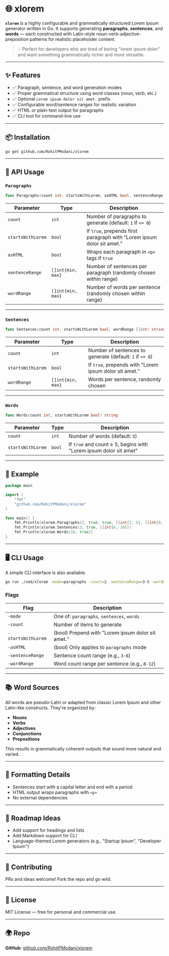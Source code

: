 # 🌐 xlorem

**`xlorem`** is a highly configurable and grammatically structured Lorem Ipsum generator written in Go. It supports generating **paragraphs**, **sentences**, and **words** — each constructed with Latin-style noun-verb-adjective-preposition patterns for realistic placeholder content.

> 💡 Perfect for developers who are tired of boring "lorem ipsum dolor" and want something grammatically richer and more versatile.

---

## ✨ Features

- ✅ Paragraph, sentence, and word generation modes
- ✅ Proper grammatical structure using word classes (noun, verb, etc.)
- ✅ Optional `Lorem ipsum dolor sit amet.` prefix
- ✅ Configurable word/sentence ranges for realistic variation
- ✅ HTML or plain-text output for paragraphs
- ✅ CLI tool for command-line use

---

## 📦 Installation

```bash
go get github.com/RohitPModani/xlorem
````

---

## 🧠 API Usage

### `Paragraphs`

```go
func Paragraphs(count int, startsWithLorem, asHTML bool, sentenceRange, wordRange []int) string
```

| Parameter         | Type              | Description                                                            |
| ----------------- | ----------------- | ---------------------------------------------------------------------- |
| `count`           | `int`             | Number of paragraphs to generate (default: `1` if `<= 0`)              |
| `startsWithLorem` | `bool`            | If `true`, prepends first paragraph with "Lorem ipsum dolor sit amet." |
| `asHTML`          | `bool`            | Wraps each paragraph in `<p>` tags if `true`                           |
| `sentenceRange`   | `[]int{min, max}` | Number of sentences per paragraph (randomly chosen within range)       |
| `wordRange`       | `[]int{min, max}` | Number of words per sentence (randomly chosen within range)            |

---

### `Sentences`

```go
func Sentences(count int, startsWithLorem bool, wordRange []int) string
```

| Parameter         | Type              | Description                                              |
| ----------------- | ----------------- | -------------------------------------------------------- |
| `count`           | `int`             | Number of sentences to generate (default: `1` if `<= 0`) |
| `startsWithLorem` | `bool`            | If `true`, prepends with "Lorem ipsum dolor sit amet."   |
| `wordRange`       | `[]int{min, max}` | Words per sentence, randomly chosen                      |

---

### `Words`

```go
func Words(count int, startsWithLorem bool) string
```

| Parameter         | Type   | Description                                                       |
| ----------------- | ------ | ----------------------------------------------------------------- |
| `count`           | `int`  | Number of words (default: `5`)                                    |
| `startsWithLorem` | `bool` | If `true` and count ≥ 5, begins with "Lorem ipsum dolor sit amet" |

---

## 🧪 Example

```go
package main

import (
	"fmt"
	"github.com/RohitPModani/xlorem"
)

func main() {
	fmt.Println(xlorem.Paragraphs(2, true, true, []int{3, 5}, []int{8, 12}))
	fmt.Println(xlorem.Sentences(3, true, []int{6, 10}))
	fmt.Println(xlorem.Words(10, true))
}
```

---

## 🖥️ CLI Usage

A simple CLI interface is also available.

```bash
go run ./cmd/xlorem -mode=paragraphs -count=2 -sentenceRange=3-5 -wordRange=7-12 -asHTML=true
```

### Flags

| Flag               | Description                                       |
| ------------------ | ------------------------------------------------- |
| `-mode`            | One of: `paragraphs`, `sentences`, `words`        |
| `-count`           | Number of items to generate                       |
| `-startsWithLorem` | (bool) Prepend with "Lorem ipsum dolor sit amet." |
| `-asHTML`          | (bool) Only applies to `paragraphs` mode          |
| `-sentenceRange`   | Sentence count range (e.g., `3-6`)                |
| `-wordRange`       | Word count range per sentence (e.g., `8-12`)      |

---

## 📚 Word Sources

All words are pseudo-Latin or adapted from classic Lorem Ipsum and other Latin-like constructs. They're organized by:

* **Nouns**
* **Verbs**
* **Adjectives**
* **Conjunctions**
* **Prepositions**

This results in grammatically coherent outputs that sound more natural and varied.

---

## 🧼 Formatting Details

* Sentences start with a capital letter and end with a period
* HTML output wraps paragraphs with `<p>`
* No external dependencies

---

## 🚧 Roadmap Ideas

* Add support for headings and lists
* Add Markdown support for CLI
* Language-themed Lorem generators (e.g., "Startup Ipsum", "Developer Ipsum")

---

## 🤝 Contributing

PRs and ideas welcome! Fork the repo and go wild.

---

## 📜 License

MIT License — free for personal and commercial use.

---

## 🌍 Repo

**GitHub:** [github.com/RohitPModani/xlorem](https://github.com/RohitPModani/xlorem)

